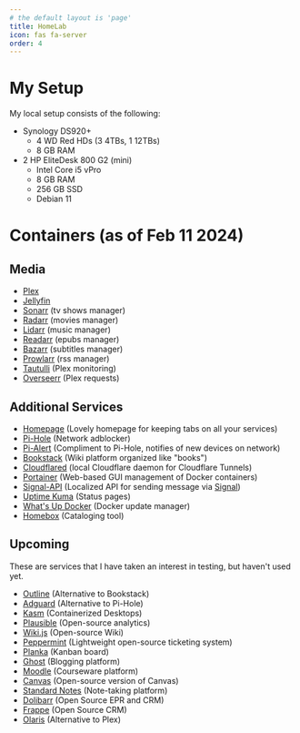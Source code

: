 ```yaml
---
# the default layout is 'page'
title: HomeLab
icon: fas fa-server
order: 4
---
```


# My Setup
My local setup consists of the following:
- Synology DS920+
    - 4 WD Red HDs (3 4TBs, 1 12TBs)
    - 8 GB RAM
- 2 HP EliteDesk 800 G2 (mini)
    - Intel Core i5 vPro
    - 8 GB RAM
    - 256 GB SSD
    - Debian 11

# Containers (as of Feb 11 2024)
## Media
- [Plex](https://plex.tv)
- [Jellyfin](https://jellyfin.org/)
- [Sonarr](https://sonarr.tv/) (tv shows manager)
- [Radarr](https://radarr.video/) (movies manager)
- [Lidarr](https://lidarr.audio/) (music manager)
- [Readarr](https://readarr.com/) (epubs manager)
- [Bazarr](https://www.bazarr.media/) (subtitles manager)
- [Prowlarr](https://prowlarr.com/) (rss manager)
- [Tautulli](https://tautulli.com/) (Plex monitoring)
- [Overseerr](https://overseerr.dev/) (Plex requests)

## Additional Services
- [Homepage](https://gethomepage.dev/latest/) (Lovely homepage for keeping tabs on all your services)
- [Pi-Hole](https://pi-hole.net/) (Network adblocker)
- [Pi-Alert](https://github.com/pucherot/Pi.Alert) (Compliment to Pi-Hole, notifies of new devices on network)
- [Bookstack](https://www.bookstackapp.com/) (Wiki platform organized like "books")
- [Cloudflared](https://github.com/cloudflare/cloudflared) (local Cloudflare daemon for Cloudflare Tunnels)
- [Portainer](https://www.portainer.io/) (Web-based GUI management of Docker containers)
- [Signal-API](https://github.com/bbernhard/signal-cli-rest-api) (Localized API for sending message via [Signal](https://signal.org))
- [Uptime Kuma](https://uptime.kuma.pet/) (Status pages)
- [What's Up Docker](https://fmartinou.github.io/whats-up-docker/#/) (Docker update manager)
- [Homebox](https://hay-kot.github.io/homebox/) (Cataloging tool)

## Upcoming
These are services that I have taken an interest in testing, but haven't used yet.
- [Outline](https://getoutline.com) (Alternative to Bookstack)
- [Adguard](https://hub.docker.com/r/adguard/adguardhome) (Alternative to Pi-Hole)
- [Kasm](https://kasmweb.com) (Containerized Desktops)
- [Plausible](https://plausible.io) (Open-source analytics)
- [Wiki.js](https://js.wiki) (Open-source Wiki)
- [Peppermint](https://peppermint.sh) (Lightweight open-source ticketing system)
- [Planka](https://planka.app) (Kanban board)
- [Ghost](https://ghost.org) (Blogging platform)
- [Moodle](https://moodle.org) (Courseware platform)
- [Canvas](https://github.com/instructure/canvas-lms) (Open-source version of Canvas)
- [Standard Notes](https://standardnotes.com/help/self-hosting/docker) (Note-taking platform)
- [Dolibarr](https://dolibarr.org) (Open Source EPR and CRM)
- [Frappe](https://frappe.io) (Open Source CRM)
- [Olaris](https://gitlab.com/olaris/olaris-server) (Alternative to Plex)
